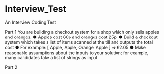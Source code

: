 # Interview_Test
An Interview Coding Test

Part 1
You are building a checkout system for a shop which only sells apples and oranges.
● Apples cost 60p and oranges cost 25p.
● Build a checkout system which takes a list of items scanned at the till and outputs
the total cost
● For example: [ Apple, Apple, Orange, Apple ] =&gt; £2.05
● Make reasonable assumptions about the inputs to your solution; for example, many
candidates take a list of strings as input

Part 2
